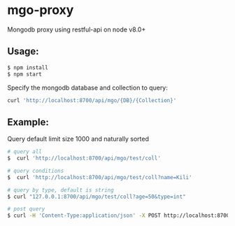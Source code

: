 # mgo-proxy
Mongodb proxy using restful-api on node v8.0+

## Usage:

```bash
$ npm install
$ npm start
```

Specify the mongodb database and collection to query:

```bash
curl 'http://localhost:8700/api/mgo/{DB}/{Collection}'
```

## Example:

Query default limit size 1000 and naturally sorted

```bash
# query all
$  curl 'http://localhost:8700/api/mgo/test/coll'

# query conditions
$  curl 'http://localhost:8700/api/mgo/test/coll?name=Kili'

# query by type, default is string
$ curl "127.0.0.1:8700/api/mgo/test/coll?age=50&type=int"

# post query
$ curl -H 'Content-Type:application/json' -X POST http://localhost:8700/api/mgo/test/coll -d '{"age":{"$gt": 50}}'
```
